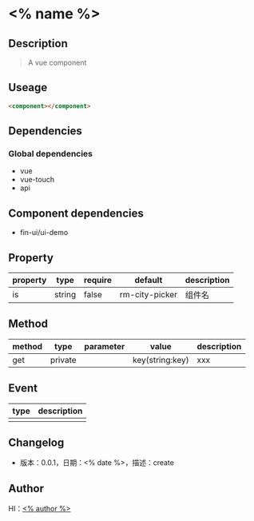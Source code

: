 # <% name %>

## Description

> A vue component

## Useage

```html
<component></component>
```

## Dependencies

### Global dependencies

- vue
- vue-touch
- api

## Component dependencies

- fin-ui/ui-demo

## Property

|property|type|require|default|description|
|---|---|---|---|---|
|is|string|false|rm-city-picker|组件名|

## Method

|method|type|parameter|value|description|
|---|---|---|---|---|
|get|private||key(string:key)|xxx|

## Event
|type|description|
|---|---|
|||

## Changelog

* 版本：0.0.1，日期：<% date %>，描述：create

## Author

HI：[<% author %>](baidu://message/?id=xxx)
